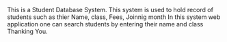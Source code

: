 This is a Student Database System.
This system is used to hold record of students such as thier
Name, class, Fees, Joinnig month
In this system web application one can search students by entering their name and class
        Thanking You.